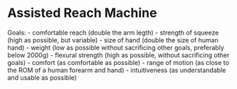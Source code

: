 # Assisted Reach Machine

Goals:
	- comfortable reach (double the arm legth)
	- strength of squeeze (high as possible, but variable)
	- size of hand (double the size of human hand)
	- weight (low as possible without sacrificing other goals, preferably below 2000g)
	- flexural strength (high as possible, without sacrificing other goals)
	- comfort (as comfortable as possible)
	- range of motion (as close to the ROM of a human forearm and hand)
	- intuitiveness (as understandable and usable as possible)